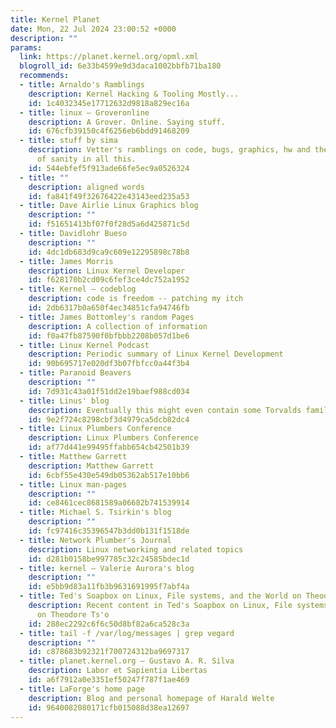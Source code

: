 ```yaml
---
title: Kernel Planet
date: Mon, 22 Jul 2024 23:00:52 +0000
description: ""
params:
  link: https://planet.kernel.org/opml.xml
  blogroll_id: 6e33b4599e9d3daca1002bbfb71ba180
  recommends:
  - title: Arnaldo's Ramblings
    description: Kernel Hacking & Tooling Mostly...
    id: 1c4032345e17712632d9818a829ec16a
  - title: linux – Groveronline
    description: A Grover. Online. Saying stuff.
    id: 676cfb39150c4f6256eb6bdd91468209
  - title: stuff by sima
    description: Vetter's ramblings on code, bugs, graphics, hw and the utter lack
      of sanity in all this.
    id: 544ebfef5f913ade66fe5ec9a0526324
  - title: ""
    description: aligned words
    id: fa841f49f32676422e43143eed235a53
  - title: Dave Airlie Linux Graphics blog
    description: ""
    id: f51651413bf07f0f28d5a6d425871c5d
  - title: Davidlohr Bueso
    description: ""
    id: 4dc1db683d9ca9c609e12295898c78b8
  - title: James Morris
    description: Linux Kernel Developer
    id: f628170b2cd09c6fef3ce4dc752a1952
  - title: Kernel – codeblog
    description: code is freedom -- patching my itch
    id: 2db6317b0a650f4ec34851cfa94746fb
  - title: James Bottomley's random Pages
    description: A collection of information
    id: f0a47fb87590f0bfbbb2208b057d1be6
  - title: Linux Kernel Podcast
    description: Periodic summary of Linux Kernel Development
    id: 90b695717e020df3b07fbfcc0a44f3b4
  - title: Paranoid Beavers
    description: ""
    id: 7d931c43a01f51dd2e19baef988cd034
  - title: Linus' blog
    description: Eventually this might even contain some Torvalds family pictures.
    id: 9e2f724c8298cbf3d4979ca5dcb82dc4
  - title: Linux Plumbers Conference
    description: Linux Plumbers Conference
    id: af77d441e99495ffabb654cb42501b39
  - title: Matthew Garrett
    description: Matthew Garrett
    id: 6cbf55e430e549db05362ab517e10bb6
  - title: Linux man-pages
    description: ""
    id: ce8461cec8681589a06682b741539914
  - title: Michael S. Tsirkin's blog
    description: ""
    id: fc97416c35396547b3dd0b131f1518de
  - title: Network Plumber's Journal
    description: Linux networking and related topics
    id: d281b0158be997785c32c24585bdec1d
  - title: kernel – Valerie Aurora's blog
    description: ""
    id: e5bb9d83a11fb3b9631691995f7abf4a
  - title: Ted's Soapbox on Linux, File systems, and the World on Theodore Ts'o
    description: Recent content in Ted's Soapbox on Linux, File systems, and the World
      on Theodore Ts'o
    id: 288ec2292c6f6c50d8bf82a6ca528c3a
  - title: tail -f /var/log/messages | grep vegard
    description: ""
    id: c878683b92321f700724312ba9697317
  - title: planet.kernel.org – Gustavo A. R. Silva
    description: Labor et Sapientia Libertas
    id: a6f7912a0e3351ef50247f787f1ae469
  - title: LaForge's home page
    description: Blog and personal homepage of Harald Welte
    id: 9640082080171cfb015088d38ea12697
---
```

